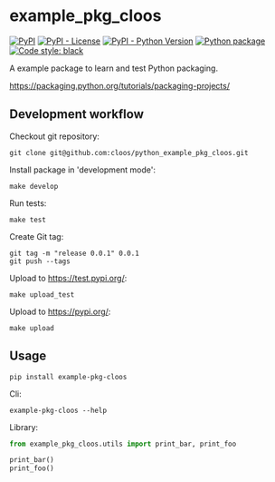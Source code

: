 # example_pkg_cloos

[![PyPI](https://img.shields.io/pypi/v/example_pkg_cloos)](https://pypi.org/project/example-pkg-cloos/)
[![PyPI - License](https://img.shields.io/pypi/l/example_pkg_cloos)](https://pypi.org/project/example-pkg-cloos/)
[![PyPI - Python Version](https://img.shields.io/pypi/pyversions/example-pkg-cloos)](https://pypi.org/project/example-pkg-cloos/)
[![Python package](https://github.com/netsandbox/python_example_pkg_cloos/actions/workflows/python-package.yml/badge.svg)](https://github.com/netsandbox/python_example_pkg_cloos/actions/workflows/python-package.yml)
[![Code style: black](https://img.shields.io/badge/code%20style-black-000000.svg)](https://github.com/psf/black)

A example package to learn and test Python packaging.

<https://packaging.python.org/tutorials/packaging-projects/>

## Development workflow

Checkout git repository:

```shell
git clone git@github.com:cloos/python_example_pkg_cloos.git
```

Install package in 'development mode':

```shell
make develop
```

Run tests:

```shell
make test
```

Create Git tag:

```shell
git tag -m "release 0.0.1" 0.0.1
git push --tags
```

Upload to <https://test.pypi.org/>:

```shell
make upload_test

```

Upload to <https://pypi.org/>:

```shell
make upload
```

## Usage

```shell
pip install example-pkg-cloos
```

Cli:

```shell
example-pkg-cloos --help
```

Library:

```python
from example_pkg_cloos.utils import print_bar, print_foo

print_bar()
print_foo()
```
